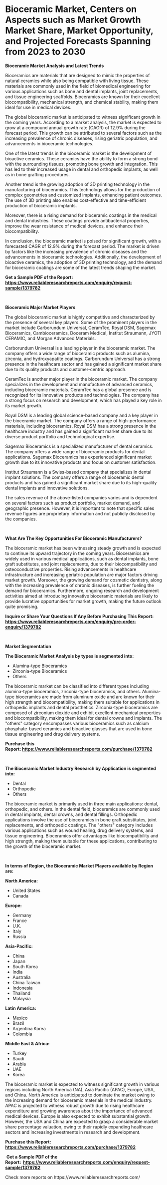 <p><h1>Bioceramic Market, Centers on Aspects such as Market Growth Market Share, Market Opportunity, and Projected Forecasts Spanning from 2023 to 2030</h1></p><p><strong>Bioceramic Market Analysis and Latest Trends</strong></p>
<p><p>Bioceramics are materials that are designed to mimic the properties of natural ceramics while also being compatible with living tissue. These materials are commonly used in the field of biomedical engineering for various applications such as bone and dental implants, joint replacements, and tissue engineering scaffolds. Bioceramics are known for their excellent biocompatibility, mechanical strength, and chemical stability, making them ideal for use in medical devices.</p><p>The global bioceramic market is anticipated to witness significant growth in the coming years. According to a market analysis, the market is expected to grow at a compound annual growth rate (CAGR) of 12.9% during the forecast period. This growth can be attributed to several factors such as the increasing prevalence of chronic diseases, rising geriatric population, and advancements in bioceramic technologies.</p><p>One of the latest trends in the bioceramic market is the development of bioactive ceramics. These ceramics have the ability to form a strong bond with the surrounding tissues, promoting bone growth and integration. This has led to their increased usage in dental and orthopedic implants, as well as in bone grafting procedures.</p><p>Another trend is the growing adoption of 3D printing technology in the manufacturing of bioceramics. This technology allows for the production of complex geometries and customized implants, enhancing patient outcomes. The use of 3D printing also enables cost-effective and time-efficient production of bioceramic implants.</p><p>Moreover, there is a rising demand for bioceramic coatings in the medical and dental industries. These coatings provide antibacterial properties, improve the wear resistance of medical devices, and enhance their biocompatibility.</p><p>In conclusion, the bioceramic market is poised for significant growth, with a forecasted CAGR of 12.9% during the forecast period. The market is driven by factors like the increasing prevalence of chronic diseases and the advancements in bioceramic technologies. Additionally, the development of bioactive ceramics, the adoption of 3D printing technology, and the demand for bioceramic coatings are some of the latest trends shaping the market.</p></p>
<p><strong>Get a Sample PDF of the Report:&nbsp; <a href="https://www.reliableresearchreports.com/enquiry/request-sample/1379782">https://www.reliableresearchreports.com/enquiry/request-sample/1379782</a></strong></p>
<p>&nbsp;</p>
<p><strong>Bioceramic Major Market Players</strong></p>
<p><p>The global bioceramic market is highly competitive and characterized by the presence of several key players. Some of the prominent players in the market include Carborundum Universal, CeramTec, Royal DSM, Sagemax Bioceramics, Cambioceramics, Doceram Medical, Institut Straumann, JYOTI CERAMIC, and Morgan Advanced Materials.</p><p>Carborundum Universal is a leading player in the bioceramic market. The company offers a wide range of bioceramic products such as alumina, zirconia, and hydroxyapatite coatings. Carborundum Universal has a strong presence in the healthcare sector and has gained a significant market share due to its quality products and customer-centric approach.</p><p>CeramTec is another major player in the bioceramic market. The company specializes in the development and manufacture of advanced ceramics, including bioceramic materials. CeramTec has a global presence and is recognized for its innovative products and technologies. The company has a strong focus on research and development, which has played a key role in its market growth.</p><p>Royal DSM is a leading global science-based company and a key player in the bioceramic market. The company offers a range of high-performance materials, including bioceramics. Royal DSM has a strong presence in the healthcare industry and has gained a significant market share due to its diverse product portfolio and technological expertise.</p><p>Sagemax Bioceramics is a specialized manufacturer of dental ceramics. The company offers a wide range of bioceramic products for dental applications. Sagemax Bioceramics has experienced significant market growth due to its innovative products and focus on customer satisfaction.</p><p>Institut Straumann is a Swiss-based company that specializes in dental implant solutions. The company offers a range of bioceramic dental products and has gained a significant market share due to its high-quality dental implants and innovative solutions.</p><p>The sales revenue of the above-listed companies varies and is dependent on several factors such as product portfolio, market demand, and geographic presence. However, it is important to note that specific sales revenue figures are proprietary information and not publicly disclosed by the companies.</p></p>
<p>&nbsp;</p>
<p><strong>What Are The Key Opportunities For Bioceramic Manufacturers?</strong></p>
<p><p>The bioceramic market has been witnessing steady growth and is expected to continue its upward trajectory in the coming years. Bioceramics are widely used in various medical applications, such as dental implants, bone graft substitutes, and joint replacements, due to their biocompatibility and osteoconductive properties. Rising advancements in healthcare infrastructure and increasing geriatric population are major factors driving market growth. Moreover, the growing demand for cosmetic dentistry, along with the increasing prevalence of chronic diseases, is further fueling the demand for bioceramics. Furthermore, ongoing research and development activities aimed at introducing innovative bioceramic materials are likely to provide lucrative opportunities for market growth, making the future outlook quite promising.</p></p>
<p><strong>Inquire or Share Your Questions If Any Before Purchasing This Report: <a href="https://www.reliableresearchreports.com/enquiry/pre-order-enquiry/1379782">https://www.reliableresearchreports.com/enquiry/pre-order-enquiry/1379782</a></strong></p>
<p>&nbsp;</p>
<p><strong>Market Segmentation</strong></p>
<p><strong>The Bioceramic Market Analysis by types is segmented into:</strong></p>
<p><ul><li>Alumina-type Bioceramics</li><li>Zirconia-type Bioceramics</li><li>Others</li></ul></p>
<p><p>The bioceramic market can be classified into different types including alumina-type bioceramics, zirconia-type bioceramics, and others. Alumina-type bioceramics are made from aluminum oxide and are known for their high strength and biocompatibility, making them suitable for applications in orthopedic implants and dental prosthetics. Zirconia-type bioceramics are composed of zirconium dioxide and exhibit excellent mechanical properties and biocompatibility, making them ideal for dental crowns and implants. The "others" category encompasses various bioceramics such as calcium phosphate-based ceramics and bioactive glasses that are used in bone tissue engineering and drug delivery systems.</p></p>
<p><strong>Purchase this Report:&nbsp;<a href="https://www.reliableresearchreports.com/purchase/1379782">https://www.reliableresearchreports.com/purchase/1379782</a></strong></p>
<p>&nbsp;</p>
<p><strong>The Bioceramic Market Industry Research by Application is segmented into:</strong></p>
<p><ul><li>Dental</li><li>Orthopedic</li><li>Others</li></ul></p>
<p><p>The bioceramic market is primarily used in three main applications: dental, orthopedic, and others. In the dental field, bioceramics are commonly used in dental implants, dental crowns, and dental fillings. Orthopedic applications involve the use of bioceramics in bone graft substitutes, joint replacements, and orthopedic coatings. The "others" category includes various applications such as wound healing, drug delivery systems, and tissue engineering. Bioceramics offer advantages like biocompatibility and high strength, making them suitable for these applications, contributing to the growth of the bioceramic market.</p></p>
<p>&nbsp;</p>
<p><strong>In terms of Region, the Bioceramic Market Players available by Region are:</strong></p>
<p>
    <p> <strong> North America: </strong>
        <ul>
            <li>United States</li>
            <li>Canada</li>
        </ul>
        </p> 
    <p> <strong> Europe: </strong>
        <ul>
            <li>Germany</li>
            <li>France</li>
            <li>U.K.</li>
            <li>Italy</li>
            <li>Russia</li>
        </ul>
        </p> 
    <p> <strong> Asia-Pacific: </strong>
        <ul>
            <li>China</li>
            <li>Japan</li>
            <li>South Korea</li>
            <li>India</li>
            <li>Australia</li>
            <li>China Taiwan</li>
            <li>Indonesia</li>
            <li>Thailand</li>
            <li>Malaysia</li>
        </ul>
        </p> 
    <p> <strong> Latin America: </strong>
        <ul>
            <li>Mexico</li>
            <li>Brazil</li>
            <li>Argentina Korea</li>
            <li>Colombia</li>
        </ul>
        </p> 
    <p> <strong> Middle East & Africa: </strong>
        <ul>
            <li>Turkey</li>
            <li>Saudi</li>
            <li>Arabia</li>
            <li>UAE</li>
            <li>Korea</li>
        </ul>
    </p>
    </p>
<p><p>The bioceramic market is expected to witness significant growth in various regions including North America (NA), Asia Pacific (APAC), Europe, USA, and China. North America is anticipated to dominate the market owing to the increasing demand for bioceramic materials in the medical industry. APAC is projected to witness robust growth due to rising healthcare expenditure and growing awareness about the importance of advanced medical devices. Europe is also expected to exhibit substantial growth. However, the USA and China are expected to grasp a considerable market share percentage valuation, owing to their rapidly expanding healthcare sectors and increasing investments in research and development.</p></p>
<p><strong>Purchase this Report: <a href="https://www.reliableresearchreports.com/purchase/1379782">https://www.reliableresearchreports.com/purchase/1379782</a></strong></p>
<p>&nbsp;<strong>Get a Sample PDF of the Report:&nbsp;&nbsp;<a href="https://www.reliableresearchreports.com/enquiry/request-sample/1379782">https://www.reliableresearchreports.com/enquiry/request-sample/1379782</a></strong></p>
<p><strong></strong></p>
<p>Check more reports on https://www.reliableresearchreports.com/</p>